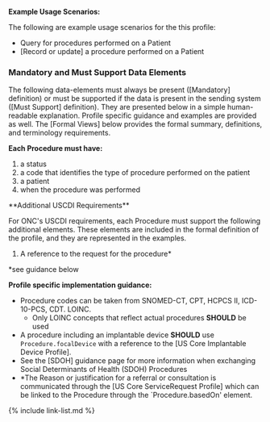 
**Example Usage Scenarios:**

The following are example usage scenarios for the this profile:

-   Query for procedures performed on a Patient
-  [Record or update]  a procedure performed on a Patient


### Mandatory and Must Support Data Elements


The following data-elements must always be present ([Mandatory] definition) or must be supported if the data is present in the sending system ([Must Support] definition). They are presented below in a simple human-readable explanation.  Profile specific guidance and examples are provided as well.  The [Formal Views] below provides the  formal summary, definitions, and  terminology requirements.  

**Each Procedure must have:**

1.  a status
1.  a code that identifies the type of procedure performed on the patient
1.  a patient
1.  when the procedure was performed

<div class="bg-success" markdown="1">
**Additional USCDI Requirements**

For ONC's USCDI requirements, each Procedure must support the following additional elements. These elements are included in the formal definition of the profile, and they are represented in the examples.

1.  <span class="bg-success" markdown="1">A reference to the request for the procedure*</span>

\*see guidance below
</div><!-- new-content -->

**Profile specific implementation guidance:**

- Procedure codes can be taken from SNOMED-CT, CPT, HCPCS II, ICD-10-PCS, CDT. LOINC.
    - Only LOINC concepts that reflect actual procedures **SHOULD** be used
- A procedure including an implantable device **SHOULD** use `Procedure.focalDevice` with a reference to the [US Core Implantable Device Profile].
- See the [SDOH] guidance page for more information when exchanging Social Determinants of Health (SDOH) Procedures
- <span class="bg-success" markdown="1">*The Reason or justification for a referral or consultation is communicated through the [US Core ServiceRequest Profile] which can be linked to the Procedure through the `Procedure.basedOn' element.</span><!-- new-content -->

{% include link-list.md %}
